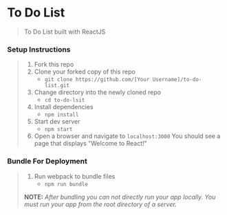 # To Do List

> To Do List built with ReactJS

### Setup Instructions

> 1. Fork this repo
> 1. Clone your forked copy of this repo
>    - `git clone https://github.com/[Your Username]/to-do-list.git`
> 1. Change directory into the newly cloned repo
>    - `cd to-do-lsit`
> 1. Install dependencies 
>    - `npm install`
> 1. Start dev server
>    - `npm start`
> 1. Open a browser and navigate to `localhost:3000` You should see a page that displays "Welcome to React!"

### Bundle For Deployment

> 1. Run webpack to bundle files
>    - `npm run bundle`
> 
> **NOTE:** *After bundling you can not directly run your app locally. You must run your app from the root directory of a server.*
